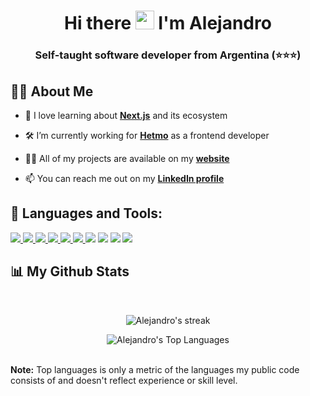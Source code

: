 <!--<a href="#"><img width="100%" height="auto" src="https://media.giphy.com/media/f3iwJFOVOwuy7K6FFw/giphy.gif" height="175px"/></a> -->

<h1 align="center">Hi there <img src="https://raw.githubusercontent.com/MartinHeinz/MartinHeinz/master/wave.gif" width="30px"> I'm Alejandro</h1>
<h3 align="center">Self-taught software developer from Argentina (⭐️⭐️⭐️)</h3>

## 🙋‍♂️ About Me

- 🌱 I love learning about **[Next.js](https://nextjs.org/)** and its ecosystem

- 🛠 I’m currently working for **[Hetmo](https://hetmo.com/)** as a frontend developer

- 👨‍💻 All of my projects are available on my **[website](https://alejandro-cardozo.netlify.app/portfolio)**

- 📫 You can reach me out on my **[LinkedIn profile](https://www.linkedin.com/in/alejandro-cardozo/)**

## 🚀 Languages and Tools:

<p align="left">

<a href="https://www.w3.org/html/" target="_blank"> <img src="https://img.icons8.com/color/48/000000/html-5.png"/> </a>
<a href="https://www.w3schools.com/css/" target="_blank"> <img src="https://img.icons8.com/color/48/000000/css3.png"/> </a>
<a href="https://developer.mozilla.org/en-US/docs/Web/JavaScript" target="_blank"> <img src="https://img.icons8.com/color/48/000000/javascript.png"/> </a>
<a href="https://reactjs.org/" target="_blank"> <img src="https://img.icons8.com/color/48/000000/react-native.png"/> </a>
<a href="https://nextjs.org/" target="_blank"> <img src="https://img.icons8.com/?size=48&id=MWiBjkuHeMVq&format=png"/> </a>
<a href="https://redux.js.org/" target="_blank"> <img src="https://img.icons8.com/color/48/000000/redux.png"/> </a>
<a href="https://www.typescriptlang.org/" target="_blank"><img src="https://img.icons8.com/color/48/000000/typescript.png"/></a>
<a href="https://nodejs.org/en/" target="_blank"><img src="https://img.icons8.com/fluency/48/node-js.png"/></a>
<a href="https://www.mongodb.com/" target="_blank"><img src="https://img.icons8.com/color/48/000000/mongodb.png"/></a>
<a href="https://git-scm.com/" target="_blank"> <img src="https://img.icons8.com/color/48/000000/git.png"/> </a>

</p>

## 📊 My Github Stats
<br/>

<p align="center">
    <a>
        <img title="🔥 Get streak stats for your profile at git.io/streak-stats" alt="Alejandro's streak" src="https://github-readme-stats.vercel.app/api?username=Alejandro-cardozo&show_icons=true&theme=react"/>
    </a>


<p align="center">
    <a>
        <img alt="Alejandro's Top Languages" src="https://github-readme-stats.vercel.app/api/top-langs/?username=alejandro-cardozo&langs_count=8&count_private=true&layout=compact&theme=react&hide_border=true&bg_color=0D1117" />
    </a>
</p>
  <br/>
  <b>Note:</b> Top languages is only a metric of the languages my public code consists of and doesn't reflect experience or skill level.
